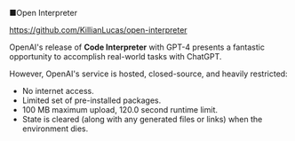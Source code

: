 ■Open Interpreter

https://github.com/KillianLucas/open-interpreter

OpenAI's release of **Code Interpreter** with GPT-4 presents a fantastic opportunity to accomplish real-world tasks with ChatGPT.

However, OpenAI's service is hosted, closed-source, and heavily restricted:

- No internet access.
- Limited set of pre-installed packages.
- 100 MB maximum upload, 120.0 second runtime limit.
- State is cleared (along with any generated files or links) when the environment dies.
